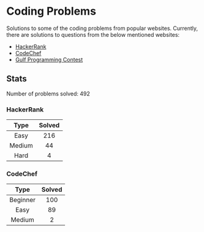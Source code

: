 # Coding Problems

Solutions to some of the coding problems from popular websites. Currently, there are solutions to questions from the below mentioned websites:
* [HackerRank](HackerRank "HackerRank")
* [CodeChef](CodeChef "CodeChef")
* [Gulf Programming Contest](Gulf%20Programming%20Contest "GPC")

## Stats

Number of problems solved: 492

### HackerRank

|Type|Solved|
|:---:|:---:|
|Easy|216|
|Medium|44|
|Hard|4|

### CodeChef

|Type|Solved|
|:---:|:---:|
|Beginner|100|
|Easy|89|
|Medium|2|